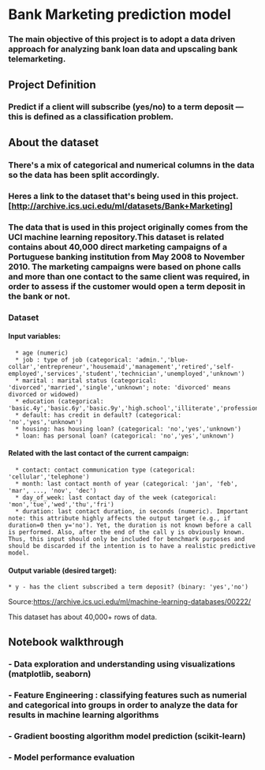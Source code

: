 # Bank Marketing prediction model
### The main objective of this project is to adopt a data driven approach for analyzing bank loan data and upscaling bank telemarketing. 

## Project Definition
### Predict if a client will subscribe (yes/no) to a term deposit — this is defined as a classification problem.

## About the dataset
### There's a mix of categorical and numerical columns in the data so the data has been split accordingly. 
### Heres a link to the dataset that's being used in this project. [http://archive.ics.uci.edu/ml/datasets/Bank+Marketing]
### The data that is used in this project originally comes from the UCI machine learning repository.This dataset is related contains about 40,000 direct marketing campaigns of a Portuguese banking institution from May 2008 to November 2010. The marketing campaigns were based on phone calls and more than one contact to the same client was required, in order to assess if the customer would open a term deposit in the bank or not. 

### Dataset
#### Input variables: 
      * age (numeric)
      * job : type of job (categorical: 'admin.','blue-collar','entrepreneur','housemaid','management','retired','self-         employed','services','student','technician','unemployed','unknown')
      * marital : marital status (categorical: 'divorced','married','single','unknown'; note: 'divorced' means divorced or widowed)
      * education (categorical: 'basic.4y','basic.6y','basic.9y','high.school','illiterate','professional.course','university.degree','unknown')
      * default: has credit in default? (categorical: 'no','yes','unknown')
      * housing: has housing loan? (categorical: 'no','yes','unknown')
      * loan: has personal loan? (categorical: 'no','yes','unknown')

#### Related with the last contact of the current campaign:
      * contact: contact communication type (categorical: 'cellular','telephone')
      * month: last contact month of year (categorical: 'jan', 'feb', 'mar', ..., 'nov', 'dec')
      * day_of_week: last contact day of the week (categorical: 'mon','tue','wed','thu','fri')
      * duration: last contact duration, in seconds (numeric). Important note: this attribute highly affects the output target (e.g., if duration=0 then y='no'). Yet, the duration is not known before a call is performed. Also, after the end of the call y is obviously known. Thus, this input should only be included for benchmark purposes and should be discarded if the intention is to have a realistic predictive model.

#### Output variable (desired target):
    * y - has the client subscribed a term deposit? (binary: 'yes','no')

Source:https://archive.ics.uci.edu/ml/machine-learning-databases/00222/

This dataset has about 40,000+ rows of data.


## Notebook walkthrough
### - Data exploration and understanding using visualizations (matplotlib, seaborn)
### - Feature Engineering : classifying features such as numerial and categorical into groups in order to analyze the data for results in machine learning algorithms
### - Gradient boosting algorithm model prediction (scikit-learn)
### - Model performance evaluation



